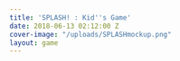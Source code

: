```yaml
---
title: 'SPLASH! : Kid''s Game'
date: 2018-06-13 02:12:00 Z
cover-image: "/uploads/SPLASHmockup.png"
layout: game
---
```



